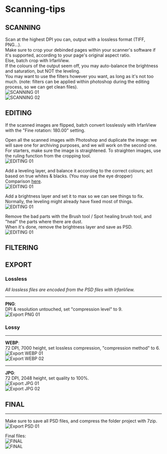 # Scanning-tips
## SCANNING

Scan at the highest DPI you can, output with a lossless format (TIFF, PNG...).<br>
Make sure to crop your debinded pages within your scanner's software if it's supported, according to your page's original aspect ratio.<br>
Else, batch crop with IrfanView.<br>
If the colours of the output seem off, you may auto-balance the brightness and saturation, but NOT the leveling.<br>
You may want to use the filters however you want, as long as it's not too much. (note: filters can be applied within photoshop during the editing process, so we can get clean files).<br>
![SCANNING 01](/Assets/Scanning-01.jpg)<br>
![SCANNING 02](/Assets/Scanning-02.jpg)<br>




## EDITING
If the scanned images are flipped, batch convert losslessly with IrfanView with the "Fine rotation: 180.00" setting.

Open all the scanned images with Photoshop and duplicate the image: we will save one for archiving purposes, and we will work on the second one.<br>
For starters, make sure the image is straightened. To straighten images, use the ruling function from the cropping tool.<br>
![EDITING 01](/Assets/Editing-straighten01.jpg)<br>

Add a leveling layer, and balance it according to the correct colours; act based on true whites & blacks. (You may use the eye dropper)<br>
Comparison [here](https://slow.pics/c/esz9kdg4).<br>
![EDITING 01](/Assets/Editing-leveling01.jpg)<br>

Add a brightness layer and set it to max so we can see things to fix.<br>
Normally, the leveling might already have fixed most of things.<br>
![EDITING 01](/Assets/Editing-brightness01.jpg)<br>

Remove the bad parts with the Brush tool / Spot healing brush tool, and "heal" the parts where there are dust.<br>
When it's done, remove the brightness layer and save as PSD.<br>
![EDITING 01](/Assets/Editing-final01.jpg)<br>




## FILTERING




## EXPORT

### Lossless
*All lossless files are encoded from the PSD files with IrfanView.*

________________
**PNG**:<br> DPI & resolution untouched, set "compression level" to 9.<br>
![Export PNG 01](/Assets/Export-PNG01.jpg)<br>

### Lossy
________________
**WEBP**:<br> 72 DPI, 7000 height, set lossless compression, "compression method" to 6.<br>
![Export WEBP 01](/Assets/Export-WEBP01.jpg)<br>
![Export WEBP 02](/Assets/Export-WEBP02.jpg)<br>

________________
**JPG**:<br> 72 DPI, 2048 height, set quality to 100%.<br>
![Export JPG 01](/Assets/Export-JPG01.jpg)<br>
![Export JPG 02](/Assets/Export-JPG02.jpg)<br>




## FINAL
________________

Make sure to save all PSD files, and compress the folder project with 7zip.<br>
![Export PSD 01](/Assets/Export-PSD01.jpg)<br>

Final files:<br>
![FINAL](/Assets/Final.jpg)<br>
![FINAL](/Assets/04-Lossy-export.jpg)<br>
